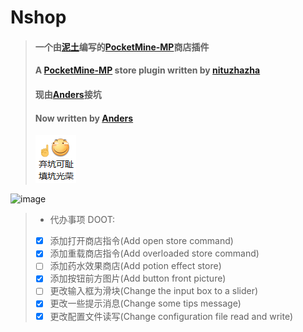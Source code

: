 # Nshop
> #### 一个由[泥土](https://github.com/nituzhazha)编写的[PocketMine-MP](https://github.com/pmmp/PocketMine-MP)商店插件
> #### A [PocketMine-MP](https://github.com/pmmp/PocketMine-MP) store plugin written by [nituzhazha](https://github.com/nituzhazha)
> #### 现由[Anders](https://github.com/Anders233)接坑
> #### Now written by [Anders](https://github.com/Anders233)
> ![弃坑可耻，填坑光荣](https://raw.githubusercontent.com/Anders233/Nshop/master/img.png)

![image](https://github.com/nituzhazha/Nshop/blob/master/photo.JPG)

> - 代办事项   DOOT:
>  - [X] 添加打开商店指令(Add open store command)
>  - [X] 添加重载商店指令(Add overloaded store command)
>  - [ ] 添加药水效果商店(Add potion effect store)
>  - [X] 添加按钮前方图片(Add button front picture)
>  - [ ] 更改输入框为滑块(Change the input box to a slider)
>  - [X] 更改一些提示消息(Change some tips message)
>  - [X] 更改配置文件读写(Change configuration file read and write)
